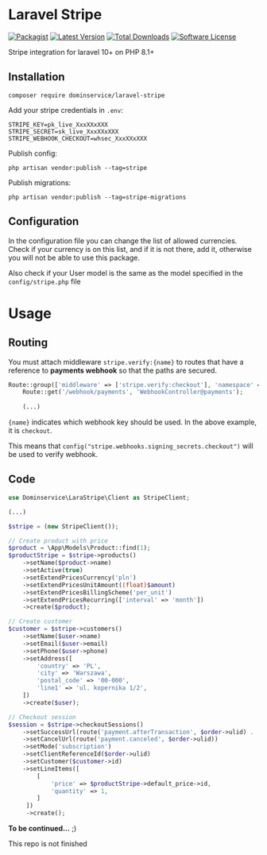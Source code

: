 # Laravel Stripe 

[![Packagist](https://img.shields.io/packagist/v/dominservice/laravel-stripe.svg)]()
[![Latest Version](https://img.shields.io/github/release/dominservice/laravel-stripe.svg?style=flat-square)](https://github.com/dominservice/laravel-stripe/releases)
[![Total Downloads](https://img.shields.io/packagist/dt/dominservice/laravel-stripe.svg?style=flat-square)](https://packagist.org/packages/dominservice/laravel-stripe)
[![Software License](https://img.shields.io/badge/license-MIT-brightgreen.svg?style=flat-square)](LICENSE)

Stripe integration for laravel 10+ on PHP 8.1+

## Installation

```shell
composer require dominservice/laravel-stripe
```

Add your stripe credentials in `.env`:

```enviroment
STRIPE_KEY=pk_live_XxxXXxXXX
STRIPE_SECRET=sk_live_XxxXXxXXX
STRIPE_WEBHOOK_CHECKOUT=whsec_XxxXXxXXX
```
Publish config:

```shell
php artisan vendor:publish --tag=stripe
```


Publish migrations:

```shell
php artisan vendor:publish --tag=stripe-migrations
```

## Configuration

In the configuration file you can change the list of allowed currencies. 
Check if your currency is on this list, and if it is not there, add it, otherwise you will not be able to use this package.

Also check if your User model is the same as the model specified in the `config/stripe.php` file

# Usage

## Routing

You must attach middleware `stripe.verify:{name}` to routes that have a reference to __payments webhook__ so that the paths are secured.

```php
Route::group(['middleware' => ['stripe.verify:checkout'], 'namespace' => '\App\Http\Controllers'], function () {
    Route::get('/webhook/payments', 'WebhookController@payments');
    
    (...)
```

`{name}` indicates which webhook key should be used. In the above example, it is `checkout`.

This means that `config("stripe.webhooks.signing_secrets.checkout")` will be used to verify webhook.

## Code

```php
use Dominservice\LaraStripe\Client as StripeClient;

(...)

$stripe = (new StripeClient());

// Create product with price
$product = \App\Models\Product::find(1);
$productStripe = $stripe->products()
    ->setName($product->name)
    ->setActive(true)
    ->setExtendPricesCurrency('pln')
    ->setExtendPricesUnitAmount((float)$amount)
    ->setExtendPricesBillingScheme('per_unit')
    ->setExtendPricesRecurring(['interval' => 'month'])
    ->create($product);

// Create customer
$customer = $stripe->customers()
    ->setName($user->name)
    ->setEmail($user->email)
    ->setPhone($user->phone)
    ->setAddress([
        'country' => 'PL',
        'city' => 'Warszawa',
        'postal_code' => '00-000',
        'line1' => 'ul. kopernika 1/2',
    ])
    ->create($user);

// Checkout session
$session = $stripe->checkoutSessions()
    ->setSuccessUrl(route('payment.afterTransaction', $order->ulid) . '?session_id={CHECKOUT_SESSION_ID}')
    ->setCancelUrl(route('payment.canceled', $order->ulid))
    ->setMode('subscription')
    ->setClientReferenceId($order->ulid)
    ->setCustomer($customer->id)
    ->setLineItems([
        [
            'price' => $productStripe->default_price->id,
            'quantity' => 1,
        ]
     ])
     ->create();

```

 __To be continued...__ ;) 



This repo is not finished
